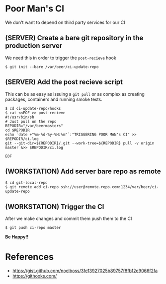 # Poor Man's CI
We don't want to depend on third party services for our CI

## (SERVER) Create a bare git repository in the production server
We need this in order to trigger the `post-recieve` hook

```
$ git init --bare /var/beer/ci-update-repo
```

## (SERVER) Add the post recieve script
This can be as easy as issuing a `git pull` or as complex as creating packages, containers
and running smoke tests.

```
$ cd ci-update-repo/hooks
$ cat <<EOF >> post-recieve
#!/usr/bin/sh
# Just pull on the repo
REPODIR="/var/beermasters"
cd $REPODIR
echo `date +"%m-%d-%y-%H:%m"`:"TRIGGERING POOR MAN's CI" >> $REPODIR/ci.log
git --git-dir=${REPODIR}/.git --work-tree=${REPODIR} pull -v origin master &>> $REPODIR/ci.log

EOF
```

## (WORKSTATION) Add server bare repo as remote

```
$ cd git-local-repo
$ git remote add ci-repo ssh://user@remote.repo.com:1234/var/beer/ci-update-repo
```

## (WORKSTATION) Trigger the CI
After we make changes and commit them push them to the CI

```
$ git push ci-repo master
```

**Be Happy!!**


# References
* https://gist.github.com/noelboss/3fe13927025b89757f8fb12e9066f2fa
* https://githooks.com/
